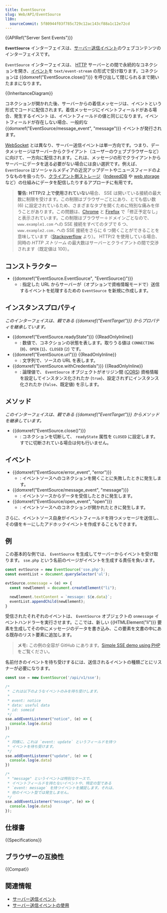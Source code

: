 ```yaml
---
title: EventSource
slug: Web/API/EventSource
l10n:
  sourceCommit: 5f80944f03f785c729c12ac143cf88a1c12e72cd
---
```


{{APIRef("Server Sent Events")}}

**`EventSource`** インターフェイスは、[サーバー送信イベント](/ja/docs/Web/API/Server-sent_events)のウェブコンテンツのインターフェイスです。

`EventSource` インターフェイスは、 [HTTP](/ja/docs/Web/HTTP) サーバーとの間で永続的なコネクションを開き、[イベント](/ja/docs/Learn/JavaScript/Building_blocks/Events)を `text/event-stream` の形式で受け取ります。コネクションは {{domxref("EventSource.close()")}} を呼び出して閉じられるまで開いたままになります。

{{InheritanceDiagram}}

コネクションが開かれた後、サーバーからの着信メッセージは、イベントという形式でコードに配信されます。着信メッセージにイベントフィールドがある場合、発生するイベント は、イベントフィールドの値と同じになります。イベントフィールドが存在しない場合、一般的な {{domxref("EventSource/message_event", "message")}} イベントが発行されます。

[WebSocket](/ja/docs/Web/API/WebSockets_API) とは異なり、サーバー送信イベントは単一方向です。つまり、データメッセージはサーバーからクライアント（ユーザーのウェブブラウザーなど）に向けて、一方向に配信されます。これは、メッセージの形でクライアントからサーバーにデータを送る必要がない場合には良い選択です。例えば、 `EventSource` はソーシャルメディアの近況アップデートやニュースフィードのようなものを扱ったり、[クライアント側ストレージ](/ja/docs/Learn/JavaScript/Client-side_web_APIs/Client-side_storage)（[IndexedDB](/ja/docs/Web/API/IndexedDB_API) や [web storage](/ja/docs/Web/API/Web_Storage_API) など）の仕組みにデータを配信したりするアプローチに有用です。

> **警告:** **HTTP/2 上で使用されていない**場合、 SSE は開いている接続の最大数に制限を受けます。この制限はブラウザーごとにあり、とても低い数 (6) に設定されているため、さまざまなタブを開くために特別な痛みを伴うことがあります。この問題は、[Chrome](https://bugs.chromium.org/p/chromium/issues/detail?id=275955) と [Firefox](https://bugzilla.mozilla.org/show_bug.cgi?id=906896) で「修正予定なし」と表示されています。この制限はブラウザー＋ドメインごとなので、 `www.example1.com` への SSE 接続をすべてのタブで 6 つ、`www.example2.com.` への SSE 接続をさらに 6 つ開くことができることを意味しています（[Stackoverflow](https://stackoverflow.com/questions/5195452/websockets-vs-server-sent-events-eventsource/5326159) より）。 HTTP/2 を使用している場合、同時の _HTTP ストリーム_ の最大数はサーバーとクライアントの間で交渉されます（既定値は 100）。

## コンストラクター

- {{domxref("EventSource.EventSource", "EventSource()")}}
  - : 指定した URL からサーバーが（オプションで資格情報モードで）送信するイベントを処理するための `EventSource` を新規に作成します。

## インスタンスプロパティ

_このインターフェイスは、親である {{domxref("EventTarget")}} からプロパティを継承しています。_

- {{domxref("EventSource.readyState")}} {{ReadOnlyInline}}
  - : 数値で、コネクションの状態を表します。取りうる値は `CONNECTING` (`0`)、`OPEN` (`1`)、`CLOSED` (`2`) です。
- {{domxref("EventSource.url")}} {{ReadOnlyInline}}
  - : 文字列で、ソースの URL を表します。
- {{domxref("EventSource.withCredentials")}} {{ReadOnlyInline}}
  - : 論理値で、 `EventSource` オブジェクトがオリジン間 ([CORS](/ja/docs/Web/HTTP/CORS)) 資格情報を設定してインスタンス化されたか (`true`)、設定されずにインスタンス化されたか (`false`、既定値) を示します。

## メソッド

_このインターフェイスは、親である {{domxref("EventTarget")}} からメソッドを継承しています。_

- {{domxref("EventSource.close()")}}
  - : コネクションを切断して、 `readyState` 属性を `CLOSED` に設定します。すでに切断されている場合は何も行いません。

## イベント

- {{domxref("EventSource/error_event", "error")}}
  - : イベントソースへのコネクションを開くことに失敗したときに発生します。
- {{domxref("EventSource/message_event", "message")}}
  - : イベントソースからデータを受信したときに発生します。
- {{domxref("EventSource/open_event", "open")}}
  - : イベントソースへのコネクションが開かれたときに発生します。

さらに、イベントソース自身がイベントフィールドを持つメッセージを送信し、その値をキーにしたアドホックイベントを作成することもできます。

## 例

この基本的な例では、 `EventSource` を生成してサーバーからイベントを受け取ります。 `sse.php` という名前のページがイベントを生成する責任を負います。

```js
const evtSource = new EventSource('sse.php');
const eventList = document.querySelector('ul');

evtSource.onmessage = (e) => {
  const newElement = document.createElement("li");

  newElement.textContent = `message: ${e.data}`;
  eventList.appendChild(newElement);
}
```

受信されたそれぞれのイベントは、 `EventSource` オブジェクトの `onmessage` イベントハンドラーを実行させます。ここでは、新しい {{HTMLElement("li")}} 要素を生成してその中にメッセージのデータを書き込み、この要素を文書の中にある既存のリスト要素に追加します。

> **メモ:** この例の全容が GitHub にあります。[Simple SSE demo using PHP](https://github.com/mdn/dom-examples/tree/master/server-sent-events) をご覧ください。

名前付きのイベントを待ち受けするには、送信されるイベントの種類ごとにリスナーが必要になります。

```js
const sse = new EventSource('/api/v1/sse');

/*
 * これは以下のようなイベントのみを待ち受けします。
 *
 * event: notice
 * data: useful data
 * id: someid
 */
sse.addEventListener("notice", (e) => {
  console.log(e.data)
})

/*
 * 同様に、これは `event: update` というフィールドを持つ
 * イベントを待ち受けます。
 */
sse.addEventListener("update", (e) => {
  console.log(e.data)
})

/*
 * "message" というイベントは特別なケースで、
 * イベントフィールドを持たないイベントや、特定の型である
 * `event: message` を持つイベントを捕捉します。それは、
 * 他のイベント型では発生しません。
 */
sse.addEventListener("message", (e) => {
  console.log(e.data)
});
```

## 仕様書

{{Specifications}}

## ブラウザーの互換性

{{Compat}}

## 関連情報

- [サーバー送信イベント](/ja/docs/Web/API/Server-sent_events)
- [サーバー送信イベントの使用](/ja/docs/Web/API/Server-sent_events/Using_server-sent_events)
